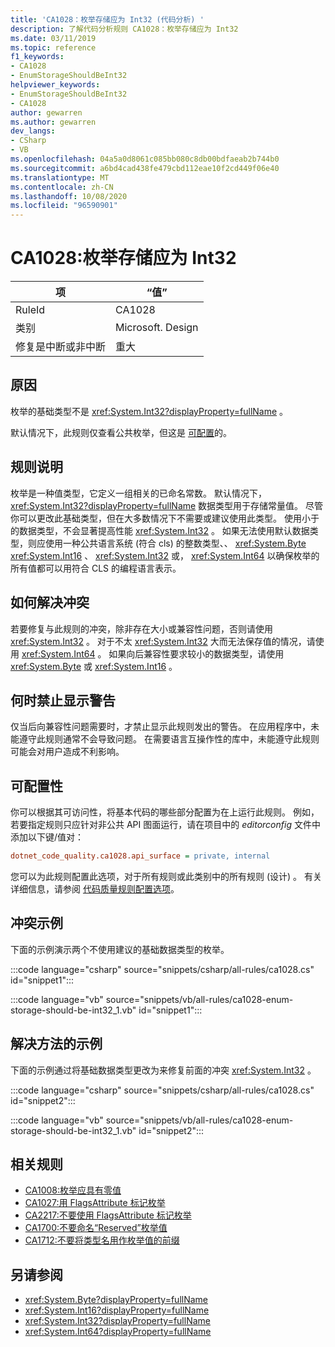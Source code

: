 ```yaml
---
title: 'CA1028：枚举存储应为 Int32 (代码分析) '
description: 了解代码分析规则 CA1028：枚举存储应为 Int32
ms.date: 03/11/2019
ms.topic: reference
f1_keywords:
- CA1028
- EnumStorageShouldBeInt32
helpviewer_keywords:
- EnumStorageShouldBeInt32
- CA1028
author: gewarren
ms.author: gewarren
dev_langs:
- CSharp
- VB
ms.openlocfilehash: 04a5a0d8061c085bb080c8db00bdfaeab2b744b0
ms.sourcegitcommit: a6bd4cad438fe479cbd112eae10f2cd449f06e40
ms.translationtype: MT
ms.contentlocale: zh-CN
ms.lasthandoff: 10/08/2020
ms.locfileid: "96590901"
---
```

# <a name="ca1028-enum-storage-should-be-int32"></a>CA1028:枚举存储应为 Int32

| 项                                     | “值”            |
|------------------------------------------|------------------|
| RuleId                                   | CA1028           |
| 类别                                 | Microsoft. Design |
| 修复是中断或非中断 | 重大         |

## <a name="cause"></a>原因

枚举的基础类型不是 <xref:System.Int32?displayProperty=fullName> 。

默认情况下，此规则仅查看公共枚举，但这是 [可配置](#configurability)的。

## <a name="rule-description"></a>规则说明

枚举是一种值类型，它定义一组相关的已命名常数。 默认情况下， <xref:System.Int32?displayProperty=fullName> 数据类型用于存储常量值。 尽管你可以更改此基础类型，但在大多数情况下不需要或建议使用此类型。 使用小于的数据类型，不会显著提高性能 <xref:System.Int32> 。 如果无法使用默认数据类型，则应使用一种公共语言系统 (符合 cls) 的整数类型、、 <xref:System.Byte> <xref:System.Int16> 、 <xref:System.Int32> 或， <xref:System.Int64> 以确保枚举的所有值都可以用符合 CLS 的编程语言表示。

## <a name="how-to-fix-violations"></a>如何解决冲突

若要修复与此规则的冲突，除非存在大小或兼容性问题，否则请使用 <xref:System.Int32> 。 对于不太 <xref:System.Int32> 大而无法保存值的情况，请使用 <xref:System.Int64> 。 如果向后兼容性要求较小的数据类型，请使用 <xref:System.Byte> 或 <xref:System.Int16> 。

## <a name="when-to-suppress-warnings"></a>何时禁止显示警告

仅当后向兼容性问题需要时，才禁止显示此规则发出的警告。 在应用程序中，未能遵守此规则通常不会导致问题。 在需要语言互操作性的库中，未能遵守此规则可能会对用户造成不利影响。

## <a name="configurability"></a>可配置性

你可以根据其可访问性，将基本代码的哪些部分配置为在上运行此规则。 例如，若要指定规则只应针对非公共 API 图面运行，请在项目中的 *editorconfig* 文件中添加以下键/值对：

```ini
dotnet_code_quality.ca1028.api_surface = private, internal
```

您可以为此规则配置此选项，对于所有规则或此类别中的所有规则 (设计) 。 有关详细信息，请参阅 [代码质量规则配置选项](../code-quality-rule-options.md)。

## <a name="example-of-a-violation"></a>冲突示例

下面的示例演示两个不使用建议的基础数据类型的枚举。

:::code language="csharp" source="snippets/csharp/all-rules/ca1028.cs" id="snippet1":::

:::code language="vb" source="snippets/vb/all-rules/ca1028-enum-storage-should-be-int32_1.vb" id="snippet1":::

## <a name="example-of-how-to-fix"></a>解决方法的示例

下面的示例通过将基础数据类型更改为来修复前面的冲突 <xref:System.Int32> 。

:::code language="csharp" source="snippets/csharp/all-rules/ca1028.cs" id="snippet2":::

:::code language="vb" source="snippets/vb/all-rules/ca1028-enum-storage-should-be-int32_1.vb" id="snippet2":::

## <a name="related-rules"></a>相关规则

- [CA1008:枚举应具有零值](ca1008.md)
- [CA1027:用 FlagsAttribute 标记枚举](ca1027.md)
- [CA2217:不要使用 FlagsAttribute 标记枚举](ca2217.md)
- [CA1700:不要命名“Reserved”枚举值](ca1700.md)
- [CA1712:不要将类型名用作枚举值的前缀](ca1712.md)

## <a name="see-also"></a>另请参阅

- <xref:System.Byte?displayProperty=fullName>
- <xref:System.Int16?displayProperty=fullName>
- <xref:System.Int32?displayProperty=fullName>
- <xref:System.Int64?displayProperty=fullName>

